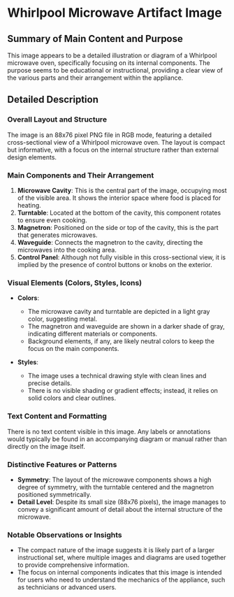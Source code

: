 # Whirlpool Microwave Artifact Image

## Summary of Main Content and Purpose
This image appears to be a detailed illustration or diagram of a Whirlpool microwave oven, specifically focusing on its internal components. The purpose seems to be educational or instructional, providing a clear view of the various parts and their arrangement within the appliance.

## Detailed Description

### Overall Layout and Structure
The image is an 88x76 pixel PNG file in RGB mode, featuring a detailed cross-sectional view of a Whirlpool microwave oven. The layout is compact but informative, with a focus on the internal structure rather than external design elements.

### Main Components and Their Arrangement
1. **Microwave Cavity**: This is the central part of the image, occupying most of the visible area. It shows the interior space where food is placed for heating.
2. **Turntable**: Located at the bottom of the cavity, this component rotates to ensure even cooking.
3. **Magnetron**: Positioned on the side or top of the cavity, this is the part that generates microwaves.
4. **Waveguide**: Connects the magnetron to the cavity, directing the microwaves into the cooking area.
5. **Control Panel**: Although not fully visible in this cross-sectional view, it is implied by the presence of control buttons or knobs on the exterior.

### Visual Elements (Colors, Styles, Icons)
- **Colors**:
  - The microwave cavity and turntable are depicted in a light gray color, suggesting metal.
  - The magnetron and waveguide are shown in a darker shade of gray, indicating different materials or components.
  - Background elements, if any, are likely neutral colors to keep the focus on the main components.

- **Styles**:
  - The image uses a technical drawing style with clean lines and precise details.
  - There is no visible shading or gradient effects; instead, it relies on solid colors and clear outlines.

### Text Content and Formatting
There is no text content visible in this image. Any labels or annotations would typically be found in an accompanying diagram or manual rather than directly on the image itself.

### Distinctive Features or Patterns
- **Symmetry**: The layout of the microwave components shows a high degree of symmetry, with the turntable centered and the magnetron positioned symmetrically.
- **Detail Level**: Despite its small size (88x76 pixels), the image manages to convey a significant amount of detail about the internal structure of the microwave.

### Notable Observations or Insights
- The compact nature of the image suggests it is likely part of a larger instructional set, where multiple images and diagrams are used together to provide comprehensive information.
- The focus on internal components indicates that this image is intended for users who need to understand the mechanics of the appliance, such as technicians or advanced users.